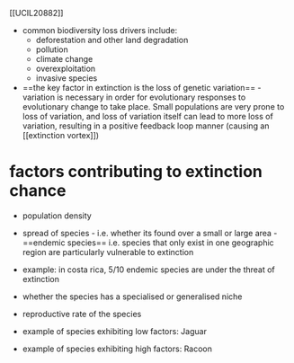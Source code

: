 [[UCIL20882]]

- common biodiversity loss drivers include:
	- deforestation and other land degradation
	- pollution
	- climate change
	- overexploitation
	- invasive species
- ==the key factor in extinction is the loss of genetic variation== - variation is necessary in order for evolutionary responses to evolutionary change to take place. Small populations are very prone to loss of variation, and loss of variation itself can lead to more loss of variation, resulting in a positive feedback loop manner (causing an [[extinction vortex]])

# factors contributing to extinction chance

- population density
- spread of species - i.e. whether its found over a small or large area - ==endemic species== i.e. species that only exist in one geographic region are particularly vulnerable to extinction
- example: in costa rica, 5/10 endemic species are under the threat of extinction
- whether the species has a specialised or generalised niche
- reproductive rate of the species

- example of species exhibiting low factors: Jaguar
- example of species exhibiting high factors: Racoon